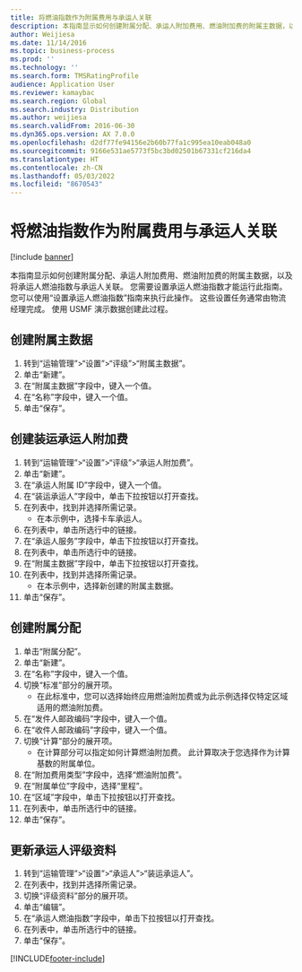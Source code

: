 ```yaml
---
title: 将燃油指数作为附属费用与承运人关联
description: 本指南显示如何创建附属分配、承运人附加费用、燃油附加费的附属主数据，以及将承运人燃油指数与承运人关联。
author: Weijiesa
ms.date: 11/14/2016
ms.topic: business-process
ms.prod: ''
ms.technology: ''
ms.search.form: TMSRatingProfile
audience: Application User
ms.reviewer: kamaybac
ms.search.region: Global
ms.search.industry: Distribution
ms.author: weijiesa
ms.search.validFrom: 2016-06-30
ms.dyn365.ops.version: AX 7.0.0
ms.openlocfilehash: d2df77fe94156e2b60b77fa1c995ea10eab048a0
ms.sourcegitcommit: 9166e531ae5773f5bc3bd02501b67331cf216da4
ms.translationtype: HT
ms.contentlocale: zh-CN
ms.lasthandoff: 05/03/2022
ms.locfileid: "8670543"
---
```

# <a name="associate-a-fuel-index-with-a-carrier-as-an-accessorial-charge"></a>将燃油指数作为附属费用与承运人关联

[!include [banner](../../includes/banner.md)]

本指南显示如何创建附属分配、承运人附加费用、燃油附加费的附属主数据，以及将承运人燃油指数与承运人关联。 您需要设置承运人燃油指数才能运行此指南。 您可以使用“设置承运人燃油指数”指南来执行此操作。 这些设置任务通常由物流经理完成。 使用 USMF 演示数据创建此过程。


## <a name="create-an-accessorial-master"></a>创建附属主数据
1. 转到“运输管理”>“设置”>“评级”>“附属主数据”。
2. 单击“新建”。
3. 在“附属主数据”字段中，键入一个值。
4. 在“名称”字段中，键入一个值。
5. 单击“保存”。

## <a name="create-a-carrier-accessorial-charge"></a>创建装运承运人附加费
1. 转到“运输管理”>“设置”>“评级”>“承运人附加费”。
2. 单击“新建”。
3. 在“承运人附属 ID”字段中，键入一个值。
4. 在“装运承运人”字段中，单击下拉按钮以打开查找。
5. 在列表中，找到并选择所需记录。
    * 在本示例中，选择卡车承运人。  
6. 在列表中，单击所选行中的链接。
7. 在“承运人服务”字段中，单击下拉按钮以打开查找。
8. 在列表中，单击所选行中的链接。
9. 在“附属主数据”字段中，单击下拉按钮以打开查找。
10. 在列表中，找到并选择所需记录。
    * 在本示例中，选择新创建的附属主数据。  
11. 单击“保存”。

## <a name="create-an-accessorial-assignment"></a>创建附属分配
1. 单击“附属分配”。
2. 单击“新建”。
3. 在“名称”字段中，键入一个值。
4. 切换“标准”部分的展开项。
    * 在此标准中，您可以选择始终应用燃油附加费或为此示例选择仅特定区域适用的燃油附加费。  
5. 在“发件人邮政编码”字段中，键入一个值。
6. 在“收件人邮政编码”字段中，键入一个值。
7. 切换“计算”部分的展开项。
    * 在计算部分可以指定如何计算燃油附加费。 此计算取决于您选择作为计算基数的附属单位。  
8. 在“附加费用类型”字段中，选择“燃油附加费”。
9. 在“附属单位”字段中，选择“里程”。
10. 在“区域”字段中，单击下拉按钮以打开查找。
11. 在列表中，单击所选行中的链接。
12. 单击“保存”。

## <a name="update-the-carrier-rating-profile"></a>更新承运人评级资料
1. 转到“运输管理”>“设置”>“承运人”>“装运承运人”。
2. 在列表中，找到并选择所需记录。
3. 切换“评级资料”部分的展开项。
4. 单击“编辑”。
5. 在“承运人燃油指数”字段中，单击下拉按钮以打开查找。
6. 在列表中，单击所选行中的链接。
7. 单击“保存”。



[!INCLUDE[footer-include](../../../includes/footer-banner.md)]